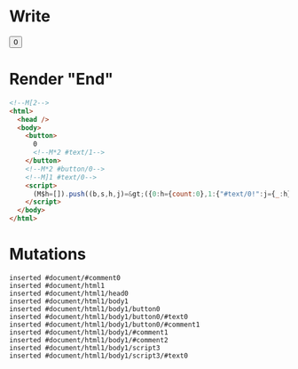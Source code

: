 # Write
  <!M[2><button>0<!M*2 #text/1></button><!M*2 #button/0><!M]1 #text/0><script>(M$h=[]).push((b,s,h,j)=>({0:h={count:0},1:{"#text/0!":j={_:h}},2:j}),[2,"packages/translator/src/__tests__/fixtures/basic-nested-scope-custom-tag/template.marko_1_count",2,"packages/translator/src/__tests__/fixtures/basic-nested-scope-custom-tag/template.marko_1_count/subscriber",])</script>


# Render "End"
```html
<!--M[2-->
<html>
  <head />
  <body>
    <button>
      0
      <!--M*2 #text/1-->
    </button>
    <!--M*2 #button/0-->
    <!--M]1 #text/0-->
    <script>
      (M$h=[]).push((b,s,h,j)=&gt;({0:h={count:0},1:{"#text/0!":j={_:h}},2:j}),[2,"packages/translator/src/__tests__/fixtures/basic-nested-scope-custom-tag/template.marko_1_count",2,"packages/translator/src/__tests__/fixtures/basic-nested-scope-custom-tag/template.marko_1_count/subscriber",])
    </script>
  </body>
</html>
```

# Mutations
```
inserted #document/#comment0
inserted #document/html1
inserted #document/html1/head0
inserted #document/html1/body1
inserted #document/html1/body1/button0
inserted #document/html1/body1/button0/#text0
inserted #document/html1/body1/button0/#comment1
inserted #document/html1/body1/#comment1
inserted #document/html1/body1/#comment2
inserted #document/html1/body1/script3
inserted #document/html1/body1/script3/#text0
```
